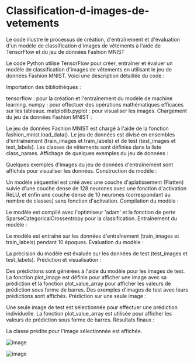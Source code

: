 # Classification-d-images-de-vetements
Le code illustre le processus de création, d'entraînement et d'évaluation d'un modèle de classification d'images de vêtements à l'aide de TensorFlow et du jeu de données Fashion MNIST

Le code Python utilise TensorFlow pour créer, entraîner et évaluer un modèle de classification d'images de vêtements en utilisant le jeu de données Fashion MNIST. Voici une description détaillée du code :

Importation des bibliothèques :

tensorflow : pour la création et l'entraînement du modèle de machine learning.
numpy : pour effectuer des opérations mathématiques efficaces sur les tableaux.
matplotlib.pyplot : pour visualiser les images.
Chargement du jeu de données Fashion MNIST :

Le jeu de données Fashion MNIST est chargé à l'aide de la fonction fashion_mnist.load_data().
Le jeu de données est divisé en ensembles d'entraînement (train_images et train_labels) et de test (test_images et test_labels).
Les classes de vêtements sont définies dans la liste class_names.
Affichage de quelques exemples du jeu de données :

Quelques exemples d'images du jeu de données d'entraînement sont affichés pour visualiser les données.
Construction du modèle :

Un modèle séquentiel est créé avec une couche d'aplatissement (Flatten) suivie d'une couche dense de 128 neurones avec une fonction d'activation ReLU, et enfin une couche dense de 10 neurones (correspondant au nombre de classes) sans fonction d'activation.
Compilation du modèle :

Le modèle est compilé avec l'optimiseur 'adam' et la fonction de perte SparseCategoricalCrossentropy pour la classification.
Entraînement du modèle :

Le modèle est entraîné sur les données d'entraînement (train_images et train_labels) pendant 10 époques.
Évaluation du modèle :

La précision du modèle est évaluée sur les données de test (test_images et test_labels).
Prédiction et visualisation :

Des prédictions sont générées à l'aide du modèle pour les images de test.
La fonction plot_image est définie pour afficher une image avec sa prédiction et la fonction plot_value_array pour afficher les valeurs de prédiction sous forme de barres.
Des exemples d'images de test avec leurs prédictions sont affichés.
Prédiction sur une seule image :

Une seule image de test est sélectionnée pour effectuer une prédiction individuelle.
La fonction plot_value_array est utilisée pour afficher les valeurs de prédiction sous forme de barres.
Résultats finaux :

La classe prédite pour l'image sélectionnée est affichée.

![image](https://github.com/Makkaoui-Mohammed/Classification-d-images-de-vetements/assets/108239380/b785a484-623b-4e34-a1b0-6d7b6cbea24a)

![image](https://github.com/Makkaoui-Mohammed/Classification-d-images-de-vetements/assets/108239380/3805822d-0216-4015-b756-6c94a9ca8f6e)

